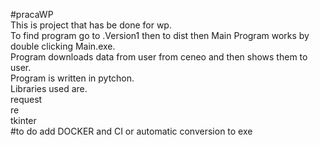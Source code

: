 #pracaWP<br>
This is project that has be done for wp.<br>
To find program go to .Version1 then to dist then Main
Program works by double clicking Main.exe.<br>
Program downloads data from user from ceneo and then shows them to user.<br>
Program is written in pytchon.<br>
Libraries used are.<br>
request<br>
re<br>
tkinter<br>
#to do 
add DOCKER
and CI or automatic conversion to exe
